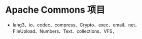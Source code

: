# Apache Commons 项目

- lang3、io、codec、compress、Crypto、exec、email、net、FileUpload、Numbers、Text、collections、VFS，
